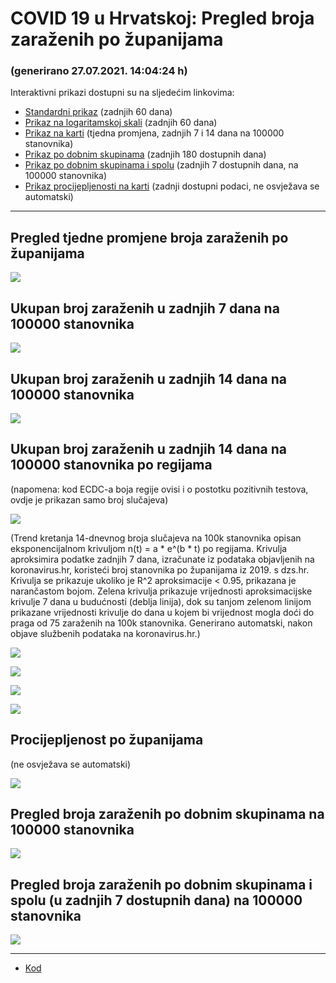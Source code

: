 # COVID 19 u Hrvatskoj: Pregled broja zaraženih po županijama

### (generirano 27.07.2021. 14:04:24 h)

Interaktivni prikazi dostupni su na sljedećim linkovima:

- [Standardni prikaz](html/index.html) (zadnjih 60 dana)
- [Prikaz na logaritamskoj skali](html/index_log.html) (zadnjih 60 dana)
- [Prikaz na karti](html/index_map.html) (tjedna promjena, zadnjih 7 i 14 dana na 100000 stanovnika)
- [Prikaz po dobnim skupinama](html/index_per_age.html) (zadnjih 180 dostupnih dana)
- [Prikaz po dobnim skupinama i spolu](html/index_pyramid.html) (zadnjih 7 dostupnih dana, na 100000 stanovnika)
- [Prikaz procijepljenosti na karti](html/index_vaccination.html) (zadnji dostupni podaci, ne osvježava se automatski)

-----

## Pregled tjedne promjene broja zaraženih po županijama

![](img/2021_07_26_map.png)

## Ukupan broj zaraženih u zadnjih 7 dana na 100000 stanovnika

![](img/2021_07_26_map_7_day_per_100k.png)

## Ukupan broj zaraženih u zadnjih 14 dana na 100000 stanovnika

![](img/2021_07_26_map_14_day_per_100k.png)

## Ukupan broj zaraženih u zadnjih 14 dana na 100000 stanovnika po regijama

(napomena: kod ECDC-a boja regije ovisi i o postotku pozitivnih testova, ovdje je prikazan samo broj slučajeva)

![](img/2021_07_26_map_14_day_per_100k_region.png)

(Trend kretanja 14-dnevnog broja slučajeva na 100k stanovnika opisan eksponencijalnom krivuljom n(t) = a * e^(b * t) po regijama. Krivulja aproksimira podatke zadnjih 7 dana, izračunate iz podataka objavljenih na koronavirus.hr, koristeći broj stanovnika po županijama iz 2019. s dzs.hr. Krivulja se prikazuje ukoliko je R^2 aproksimacije < 0.95, prikazana je narančastom bojom. Zelena krivulja prikazuje vrijednosti aproksimacijske krivulje 7 dana u budućnosti (deblja linija), dok su tanjom zelenom linijom prikazane vrijednosti krivulje do dana u kojem bi vrijednost mogla doći do praga od 75 zaraženih na 100k stanovnika. Generirano automatski, nakon objave službenih podataka na koronavirus.hr.)

![](img/2021_07_26_current_Jadranska_Hrvatska.png)

![](img/2021_07_26_current_Panonska_Hrvatska.png)

![](img/2021_07_26_current_Grad_Zagreb.png)

![](img/2021_07_26_current_Sjeverna_Hrvatska.png)

## Procijepljenost po županijama

(ne osvježava se automatski)

![](img/2021_07_26_vaccination.png)

## Pregled broja zaraženih po dobnim skupinama na 100000 stanovnika

![](img/2021_07_26_per_age_group.png)

## Pregled broja zaraženih po dobnim skupinama i spolu (u zadnjih 7 dostupnih dana) na 100000 stanovnika

![](img/2021_07_26_pyramid.png)

-----

- [Kod](https://github.com/ppalasek/covid_plots_croatia)


